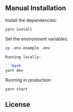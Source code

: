 ## Manual Installation
Install the dependencies:

```bash
yarn install
```

Set the environment variables:

```bash
cp .env.example .env

Running locally:

```bash
yarn dev
```

Running in production:

```bash
yarn start
```


## License

